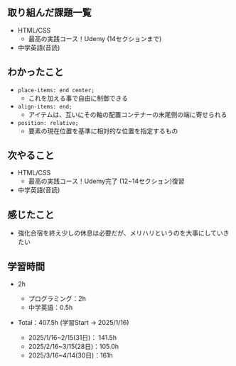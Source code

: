 ## 取り組んだ課題一覧
- HTML/CSS
  - 最高の実践コース！Udemy (14セクションまで)
- 中学英語(音読)
## わかったこと
- `place-items: end center;`
  - これを加える事で自由に制御できる
- `align-items: end;`
  - アイテムは、互いにその軸の配置コンテナーの末尾側の端に寄せられる
- `position: relative;`
  - 要素の現在位置を基準に相対的な位置を指定するもの
## 次やること
- HTML/CSS
  - 最高の実践コース！Udemy完了 (12~14セクション)復習
- 中学英語(音読)
## 感じたこと
- 強化合宿を終え少しの休息は必要だが、メリハリというのを大事にしていきたい
## 学習時間
- 2h
  - プログラミング：2h
  - 中学英語：0.5h

- Total：407.5h (学習Start → 2025/1/16)
  - 2025/1/16~2/15(31日)： 141.5h
  - 2025/2/16~3/15(28日)：105.0h
  - 2025/3/16~4/14(30日)：161h
